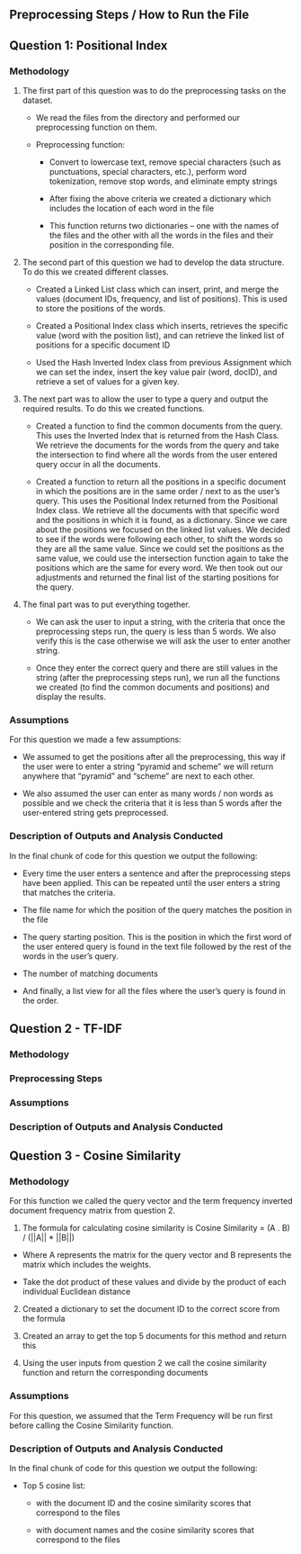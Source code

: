 ## Preprocessing Steps / How to Run the File 

 

## Question 1: Positional Index  

### Methodology  

1. The first part of this question was to do the preprocessing tasks on the dataset.
   
    *  We read the files from the directory and performed our preprocessing function on them.  

    * Preprocessing function:   

        * Convert to lowercase text, remove special characters (such as punctuations, special characters, etc.), perform word tokenization, remove stop words, and eliminate empty strings  

        * After fixing the above criteria we created a dictionary which includes the location of each word in the file  

        * This function returns two dictionaries – one with the names of the files and the other with all the words in the files and their position in the corresponding file.  


2. The second part of this question we had to develop the data structure. To do this we created different classes.  

    * Created a Linked List class which can insert, print, and merge the values (document IDs, frequency, and list of positions). This is used to store the positions of the words.  

    * Created a Positional Index class which inserts, retrieves the specific value (word with the position list), and can retrieve the linked list of positions for a specific document ID  

    * Used the Hash Inverted Index class from previous Assignment which we can set the index, insert the key value pair (word, docID), and retrieve a set of values for a given key.
      

3. The next part was to allow the user to type a query and output the required results. To do this we created functions.  

    * Created a function to find the common documents from the query. This uses the Inverted Index that is returned from the Hash Class. We retrieve the documents for the words from the query and take the intersection to find where all the words from the user entered query occur in all the documents.  

    * Created a function to return all the positions in a specific document in which the positions are in the same order / next to as the user’s query. This uses the Positional Index returned from the Positional Index class. We retrieve all the documents with that specific word and the positions in which it is found, as a dictionary. Since we care about the positions we focused on the linked list values. We decided to see if the words were following each other, to shift the words so they are all the same value. Since we could set the positions as the same value, we could use the intersection function again to take the positions which are the same for every word. We then took out our adjustments and returned the final list of the starting positions for the query.  

  
4. The final part was to put everything together.  

    * We can ask the user to input a string, with the criteria that once the preprocessing steps run, the query is less than 5 words. We also verify this is the case otherwise we will ask the user to enter another string.  

    * Once they enter the correct query and there are still values in the string (after the preprocessing steps run), we run all the functions we created (to find the common documents and positions) and display the results.  

    
### Assumptions  

For this question we made a few assumptions:  

  * We assumed to get the positions after all the preprocessing, this way if the user were to enter a string “pyramid and scheme” we will return anywhere that “pyramid” and “scheme” are next to each other.
    
  * We also assumed the user can enter as many words / non words as possible and we check the criteria that it is less than 5 words after the user-entered string gets preprocessed.  


### Description of Outputs and Analysis Conducted  

In the final chunk of code for this question we output the following:  

* Every time the user enters a sentence and after the preprocessing steps have been applied. This can be repeated until the user enters a string that matches the criteria.
    
* The file name for which the position of the query matches the position in the file  

* The query starting position. This is the position in which the first word of the user entered query is found in the text file followed by the rest of the words in the user’s query.  

* The number of matching documents  

* And finally, a list view for all the files where the user’s query is found in the order.  


## Question 2 - TF-IDF


### Methodology

### Preprocessing Steps


### Assumptions


### Description of Outputs and Analysis Conducted

## Question 3 - Cosine Similarity

### Methodology 

 For this function we called the query vector and the term frequency inverted document frequency matrix from question 2.  

1. The formula for calculating cosine similarity is Cosine Similarity = (A . B) / (||A|| * ||B||)  

  * Where A represents the matrix for the query vector and B represents the matrix which includes the weights.  

  * Take the dot product of these values and divide by the product of each individual Euclidean distance  

2. Created a dictionary to set the document ID to the correct score from the formula 

3. Created an array to get the top 5 documents for this method and return this 

4. Using the user inputs from question 2 we call the cosine similarity function and return the corresponding documents 

 

### Assumptions 

 For this question, we assumed that the Term Frequency will be run first before calling the Cosine Similarity function. 

  

### Description of Outputs and Analysis Conducted 

In the final chunk of code for this question we output the following:  
 
  * Top 5 cosine list:
    
     * with the document ID and the cosine similarity scores that correspond to the files
       
     * with document names and the cosine similarity scores that correspond to the files  
